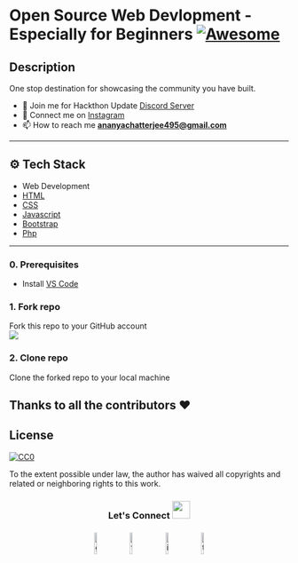 # Open Source Web Devlopment - Especially for Beginners [![Awesome](https://cdn.rawgit.com/sindresorhus/awesome/d7305f38d29fed78fa85652e3a63e154dd8e8829/media/badge.svg)](https://github.com/sindresorhus/awesome)

## Description

One stop destination for showcasing the community you have built.
- 💬 Join me for Hackthon Update [ Discord Server](https://discord.gg/tZh6ZMQ6)
- 🔨 Connect me on [Instagram ](https://www.instagram.com/_iananya__/)
- 📫 How to reach me **ananyachatterjee495@gmail.com**
---
## ⚙️ Tech Stack

- Web Development
- [HTML](https://www.w3schools.com/html/html_intro.asp)
- [CSS](https://www.w3schools.com/css/default.asp)
- [Javascript](https://www.w3schools.com/js/default.asp)
- [Bootstrap](https://www.w3schools.com/bootstrap/bootstrap_ver.asp)
- [Php](https://www.w3schools.com/php/default.asp)

---

### 0. Prerequisites

- Install [VS Code](https://code.visualstudio.com/download)

### 1. Fork repo

Fork this repo to your GitHub account  
![](https://github.com/Ananya-0306/Crack_it/blob/main/Forkme.png)

### 2. Clone repo

Clone the forked repo to your local machine

## Thanks to all the contributors ❤️

## License

[![CC0](http://i.creativecommons.org/p/zero/1.0/88x31.png)](http://creativecommons.org/publicdomain/zero/1.0/)

To the extent possible under law, the author has waived all copyrights and related or neighboring rights to this work. 
<h3 align="center">Let's Connect <img src="https://raw.githubusercontent.com/ShahriarShafin/ShahriarShafin/main/Assets/handshake.gif" height="32px"></h3>
<p align="center">
	<a href="https://github.com/Ananya-0306"><img alt="github" width="10%" style="padding:5px" src="https://img.icons8.com/clouds/100/000000/github.png"/></a>
	<a href="https://www.facebook.com/profile.php?id=100015892354534"><img alt="facebook" width="10%" style="padding:5px" src="https://img.icons8.com/clouds/100/000000/facebook-new.png"/></a>
	<a href="https://www.instagram.com/_iananya__/"><img alt="instagram" width="10%" style="padding:5px" src="https://img.icons8.com/clouds/100/000000/instagram.png"/></a>
	<a href="https://twitter.com/AnanyaC15848288"><img alt="twitter" width="10%" style="padding:5px" src="https://img.icons8.com/clouds/100/000000/twitter.png"/></a>
</p>
